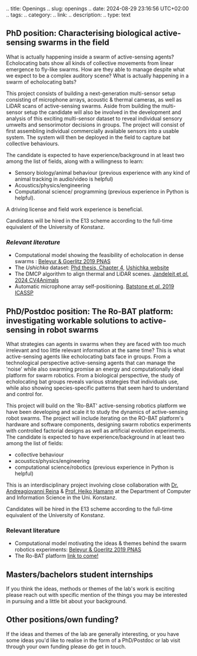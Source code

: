 .. title: Openings
.. slug: openings
.. date: 2024-08-29 23:16:56 UTC+02:00
.. tags: 
.. category: 
.. link: 
.. description: 
.. type: text

## PhD position: Characterising biological active-sensing swarms in the field 
What is actually happening inside a swarm of active-sensing agents? Echolocating bats show all kinds of collective movements from linear emergence to fly-like swarms. How are they able to manage despite what we expect to be a complex auditory scene? What is actually happening in a swarm of echolocating bats?

This project consists of building a next-generation multi-sensor setup consisting of microphone arrays, acoustic & thermal cameras, as well as LiDAR scans of active-sensing swarms. Aside from building the multi-sensor setup the candidate will also be involved in the development and analysis of this exciting multi-sensor dataset to reveal individual sensory umwelts and sensorimotor decisions in groups. The project will consist of first assembling individual commercially available sensors into a usable system. The system will then be deployed in the field to capture bat collective behaviours.

The candidate is expected to have experience/background in at least two among the list of fields, along with a willingness to learn:

* Sensory biology/animal behaviour (previous experience with any kind of animal tracking in audio/video is helpful)	
* Acoustics/physics/engineering 	
* Computational science/ programming (previous experience in Python is helpful).

A driving license and field work experience is beneficial.

Candidates will be hired in the E13 scheme according to the full-time equivalent of the University of Konstanz.

<!-- As a PhD candidate in the lab, you will be based either in the Biology graduate school or the IMPRS QBEE programs at the University of Konstanz, and be part of a vibrant community of researchers working across various fields.-->

### *Relevant literature*

* Computational model showing the feasibility of echolocation in dense swarms : [Beleyur & Goerlitz 2019 PNAS](https://www.pnas.org/doi/abs/10.1073/pnas.1821722116)
* The *Ushichka* dataset: [Phd thesis, Chapter 4](https://kops.uni-konstanz.de/entities/publication/d04d6910-c1ca-4dc8-9c00-c8ae7930e9ad), [Ushichka website](https://thejasvibr.github.io/ushichka/)
* The DMCP algorithm to align thermal and LiDAR scenes. [Jandeleit et *al.* 2024 CV4Animals](../Jandeleit_et_al_2024_CV4Animals_CVPR-workshop.pdf) 
* Automatic microphone array self-positioning. [Batstone et *al.* 2019 ICASSP](https://thejasvibr.github.io/publications/Batstone_et_al_2019_ICASSP_IEEEXPLORE.pdf)

## PhD/Postdoc position: The Ro-BAT platform: investigating workable solutions to active-sensing in robot swarms

What strategies can agents in swarms when they are faced with too much irrelevant and too little relevant information at the same time? This is what active-sensing agents like echolocating bats face in groups. From a technological perspective active-sensing agents that can manage the 'noise' while also swarming promise an energy and computationally ideal platform for swarm robotics. From a biological perspective, the study of echolocating bat groups reveals various strategies that individuals use, while also showing species-specific patterns that seem hard to understand and control for.

This project will build on the 'Ro-BAT' active-sensing robotics platform we have been developing and scale it to study the dynamics of active-sensing robot swarms. The project will include iterating on the RO-BAT platform's hardware and software components, designing swarm robotics experiments with controlled factorial designs as well as artificial evolution experiments. 
The candidate is expected to have experience/background in at least two among the list of fields:

* collective behaviour	
* acoustics/physics/engineering	
* computational science/robotics (previous experience in Python is helpful)
	
This is an interdisciplinary project involving close collaboration with [Dr. Andreagiovanni Reina](https://www.giovannireina.com/) & [Prof. Heiko Hamann](http://embodied-computation.org/) at the Department of Computer and Information Science in the Uni. Konstanz. 


Candidates will be hired in the E13 scheme according to the full-time equivalent of the University of Konstanz.

<!-- As a PhD candidate in the lab, you will be based either in the Biology graduate school or the IMPRS QBEE programs at the University of Konstanz, and be part of a vibrant community of researchers working across various fields.-->
### Relevant literature 

* Computational model motivating the ideas & themes behind the swarm robotics experiments: [Beleyur & Goerlitz 2019 PNAS](https://www.pnas.org/doi/abs/10.1073/pnas.1821722116)
* The Ro-BAT platform [link to come!]()

## Masters/bachelors student internships 
If you think the ideas, methods or themes of the lab's work is exciting please reach out with specific mention of the things you may be interested in pursuing and a little bit about your background. 

## Other positions/own funding?
If the ideas and themes of the lab are generally interesting, or you have some ideas you'd like to realise in the form of a PhD/Postdoc or lab visit through your own funding please do get in touch. 